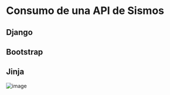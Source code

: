 # Consumo de una API de Sismos

## Django

## Bootstrap 

## Jinja

![image](https://github.com/VictorOlea/django-api-sismos/assets/90351946/9ef57df7-78a9-49c3-aaca-edc5fa0590ea)
